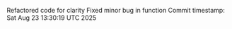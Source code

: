 Refactored code for clarity
Fixed minor bug in function
Commit timestamp: Sat Aug 23 13:30:19 UTC 2025
